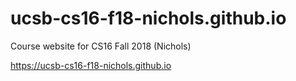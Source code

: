 # ucsb-cs16-f18-nichols.github.io
Course website for CS16 Fall 2018 (Nichols)

<https://ucsb-cs16-f18-nichols.github.io>
